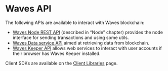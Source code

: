# Waves API

The following APIs are available to interact with Waves blockchain:

* [Waves Node REST API](/en/waves-node/node-api/) (described in “Node” chapter) provides the node interface for sending transactions and using some utils.
* [Waves Data service API](/en/building-apps/waves-api-and-sdk/waves-data-service-api) aimed at retrieving data from blockchain.
* [Waves Keeper API](/en/ecosystem/waves-keeper/waves-keeper-api) allows web services to interact with user accounts if their browser has Waves Keeper installed.

Client SDKs are available on the [Client Libraries](/en/building-apps/waves-api-and-sdk/client-libraries/) page.
